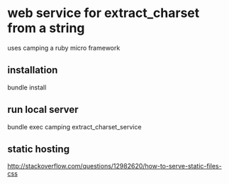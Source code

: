 # web service for extract_charset from a string

uses camping a ruby micro framework 

## installation

bundle install

## run local server

bundle exec camping extract_charset_service

## static hosting

http://stackoverflow.com/questions/12982620/how-to-serve-static-files-css